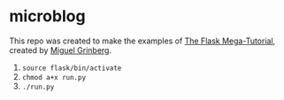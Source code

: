 # microblog
This repo was created to make the examples of [The Flask Mega-Tutorial](https://blog.miguelgrinberg.com/post/the-flask-mega-tutorial-part-i-hello-world), created by [Miguel Grinberg](https://github.com/miguelgrinberg).

1. ``source flask/bin/activate`` 
2. ``chmod a+x run.py``
3. ``./run.py``


